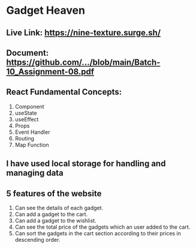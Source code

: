 # Gadget Heaven

## Live Link: https://nine-texture.surge.sh/

## Document: https://github.com/.../blob/main/Batch-10_Assignment-08.pdf

## React Fundamental Concepts:
1. Component
2. useState
3. useEffect
4. Props
5. Event Handler
6. Routing
7. Map Function

##  I have used local storage for handling and managing data

## 5 features of the website
1. Can see the details of each gadget.
2. Can add a gadget to the cart.
3. Can add a gadget to the wishlist.
4. Can see the total price of the gadgets which an user added to the cart.
5. Can sort the gadgets in the cart section according to their prices in descending order.

